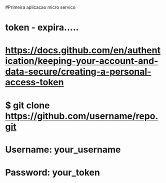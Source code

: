 #Primeira aplicacao micro servico



# token - expira.....
# https://docs.github.com/en/authentication/keeping-your-account-and-data-secure/creating-a-personal-access-token

# $ git clone https://github.com/username/repo.git
# Username: your_username
# Password: your_token
#

